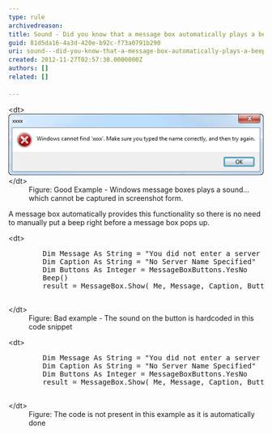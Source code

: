 ```yaml
---
type: rule
archivedreason: 
title: Sound - Did you know that a message box automatically plays a beep?
guid: 81d5da16-4a3d-420e-b92c-f73a0791b290
uri: sound---did-you-know-that-a-message-box-automatically-plays-a-beep
created: 2012-11-27T02:57:30.0000000Z
authors: []
related: []

---
```


<dl class="goodImage">&lt;dt&gt;<img border="0" alt="Windows plays sounds for message boxes" src="../../assets/Win7SoundError.png">&lt;/dt&gt;
<dd>Figure: Good Example - Windows message boxes plays a sound... which cannot be captured in screenshot form.</dd></dl>
<!--endintro-->

A message box automatically provides this functionality so there is no need to manually put a beep right before a message box pops up.
<dl class="badCode">&lt;dt&gt;<pre>        Dim Message As String = "You did not enter a server name. Cancel this operation?"
        Dim Caption As String = "No Server Name Specified"
        Dim Buttons As Integer = MessageBoxButtons.YesNo
        Beep()
        result = MessageBox.Show( Me, Message, Caption, Buttons)
                    </pre>&lt;/dt&gt;
<dd>Figure: Bad example - The sound on the button is hardcoded in this code snippet</dd></dl><dl class="goodCode">&lt;dt&gt;<pre>        Dim Message As String = "You did not enter a server name. Cancel this operation?"
        Dim Caption As String = "No Server Name Specified"
        Dim Buttons As Integer = MessageBoxButtons.YesNo
        result = MessageBox.Show( Me, Message, Caption, Buttons)
                    </pre>&lt;/dt&gt;
<dd>Figure: The code is not present in this example as it is automatically done</dd></dl>
